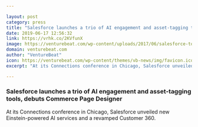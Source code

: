 ```yaml
---

layout: post
category: press
title: "Salesforce launches a trio of AI engagement and asset-tagging tools, debuts Commerce Page Designer"
date: 2019-06-17 12:56:32
link: https://vrhk.co/2KVfunX
image: https://venturebeat.com/wp-content/uploads/2017/06/salesforce-tower-indianapolis-e1560481239613.jpg?w=1200&strip=all
domain: venturebeat.com
author: "VentureBeat"
icon: https://venturebeat.com/wp-content/themes/vb-news/img/favicon.ico
excerpt: "At its Connections conference in Chicago, Salesforce unveiled new Einstein-powered AI services and a revamped Customer 360."

---
```


### Salesforce launches a trio of AI engagement and asset-tagging tools, debuts Commerce Page Designer

At its Connections conference in Chicago, Salesforce unveiled new Einstein-powered AI services and a revamped Customer 360.